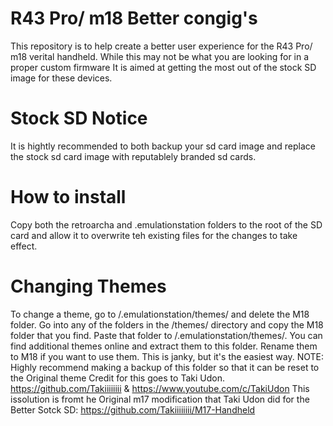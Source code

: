 # R43 Pro/ m18 Better congig's
This repository is to help create a better user experience for the R43 Pro/ m18 verital handheld.  While this may not be what you are looking for in a proper custom firmware It is aimed at getting the most out of the stock SD image for these devices.
# Stock SD Notice
It is hightly recommended to both backup your sd card image and replace the stock sd card image with reputablely branded sd cards.
# How to install
Copy both the retroarcha and .emulationstation folders to the root of the SD card and allow it to overwrite teh existing files for the changes to take effect.
# Changing Themes
To change a theme, go to /.emulationstation/themes/ and delete the M18 folder. Go into any of the folders in the /themes/ directory and copy the M18 folder that you find. Paste that folder to /.emulationstation/themes/. You can find additional themes online and extract them to this folder. Rename them to M18 if you want to use them. This is janky, but it's the easiest way.  NOTE:  Highly recommend making a backup of this folder so that it can be reset to the Original theme
Credit for this goes to Taki Udon.  https://github.com/Takiiiiiiii & https://www.youtube.com/c/TakiUdon 
This issolution is fromt he Original m17 modification that Taki Udon did for the Better Sotck SD:  https://github.com/Takiiiiiiii/M17-Handheld
